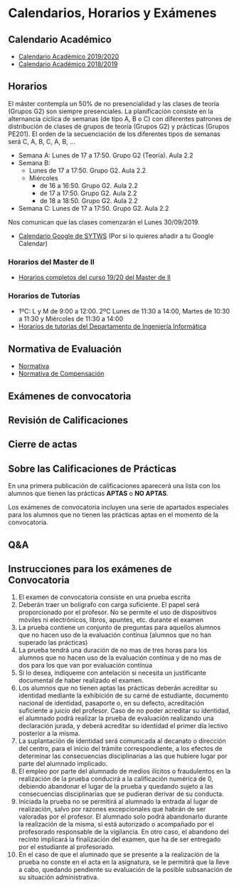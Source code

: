 # Calendarios, Horarios y Exámenes

## Calendario Académico

- <a href="https://www.ull.es/estudios-docencia/calendario-academico/" target="_blank">Calendario Académico 2019/2020</a>
- <a href="https://drive.google.com/file/d/1YtPNm4vS73N21QHzstcYqEzPKJQHCKeD/view" target="_blank">Calendario Académico 2018/2019</a>

## Horarios

El máster contempla un 50% de no presencialidad y las clases de teoría (Grupos G2) son siempre presenciales. La planificación consiste en la alternancia cíclica de semanas (de tipo A, B o C) con  diferentes patrones de distribución de clases de grupos de teoría (Grupos G2) y prácticas (Grupos PE201). El orden de la secuenciación de los diferentes tipos de semanas será C, A, B, C, A, B, …
* Semana A: Lunes de 17 a 17:50. Grupo G2 (Teoría). Aula 2.2
* Semana B: 
    * Lunes de 17 a 17:50. Grupo G2. Aula 2.2
    * Miércoles 
        * de 16 a 16:50. Grupo G2. Aula 2.2
        * de 17 a 17:50. Grupo G2. Aula 2.2
        * de 18 a 18:50. Grupo G2. Aula 2.2
* Semana C: Lunes de 17 a 17:50. Grupo G2. Aula 2.2

Nos comunican que las clases comenzarán el Lunes 30/09/2019.
 
* [Calendario Google de SYTWS](https://calendar.google.com/calendar/b/1?cid=dWxsLmVkdS5lc19oM2FiN3AzcmxmYW1qY25zbmhsdDZ1aGI0MEBncm91cC5jYWxlbmRhci5nb29nbGUuY29t) (Por si lo quieres añadir a tu Google Calendar)

### Horarios del Master de II 

* <a href="https://docs.google.com/document/d/1RprRwWi3BD2tMkWzrxFlCHMDpajECqg97Tom8-tpog4/edit?ts=5d7a7ae4" target="_blank">Horarios completos del curso 19/20 del Master de II</a>

### Horarios de Tutorías

* 1ºC: L y M de 9:00 a 12:00. 2ºC Lunes de 11:30 a 14:00, Martes de 10:30 a 11:30 y Miércoles  de 11:30 a 14:00
* <a href="https://docs.google.com/spreadsheets/d/1ZTGvLA70qCYEsBwcA8dCiUZby3ZOM9oHt8kmiNNKId0/edit#gid=0" target="_blank">Horarios de tutorías del Departamento de Ingeniería Informática</a>


## Normativa de Evaluación

* [Normativa](https://riull.ull.es/xmlui/bitstream/handle/915/4096/reglamento_evaluacion_calificacion.pdf)
* [Normativa de Compensación](https://riull.ull.es/xmlui/bitstream/handle/915/8580/acuerdo12.pdf?sequence=1&isAllowed=y)

## Exámenes de convocatoria

## Revisión de Calificaciones

## Cierre de actas 

## Sobre las Calificaciones de Prácticas 

En una primera publicación de calificaciones aparecerá una lista con los alumnos que tienen las prácticas **APTAS** o **NO APTAS**.

Los exámenes de convocatoria incluyen una serie de apartados especiales para los alumnos que no tienen las prácticas aptas en el momento de la convocatoria.

## Q&A

## Instrucciones para los exámenes de Convocatoria

1. El examen de convocatoria consiste en una prueba escrita
2. Deberán traer un bolígrafo con carga suficiente. El papel será proporcionado por el profesor. No se permite el uso de dispositivos móviles ni electrónicos, libros, apuntes, etc.  durante el examen
3. La prueba contiene un conjunto de preguntas  para aquellos  alumnos que no hacen uso de la evaluación contínua  (alumnos que no han superado las prácticas)
4. La prueba tendrá una duración de no mas de tres horas para los alumnos que no hacen uso de la evaluación contínua y de no mas de dos para los que van por evaluación contínua
5. Si lo desea, índiqueme con antelación si necesita un justificante documental de haber realizado el examen.
6. Los alumnos que no tienen aptas las prácticas deberán acreditar su identidad  mediante la exhibición de su carné de estudiante, documento nacional de identidad, pasaporte o, en su defecto, acreditación suficiente a juicio del profesor. Caso de no poder acreditar su identidad, el alumnado podrá realizar la prueba de evaluación realizando una declaración jurada, y deberá acreditar su identidad el primer día lectivo posterior a la misma.
7. La suplantación de identidad será comunicada al decanato o dirección del centro, para el inicio del trámite correspondiente, a los efectos de determinar las consecuencias disciplinarias a las que hubiere lugar por parte del alumnado implicado.
8. El empleo por parte del alumnado de medios ilícitos o fraudulentos en la realización de la prueba conducirá a la calificación numérica de 0, debiendo abandonar el lugar de la prueba y quedando sujeto a las consecuencias disciplinarias que se pudieran derivar de su conducta.
9. Iniciada la prueba no se permitirá al alumnado la entrada al lugar de realización, salvo por razones excepcionales que habrán de ser valoradas por el profesor. El alumnado solo podrá abandonarlo durante la realización de la misma, si está autorizado o acompañado por el profesorado responsable de la vigilancia. En otro caso, el abandono del recinto implicará la finalización del examen, que ha de ser entregado por el estudiante al profesorado.
10. En el caso de que el alumnado que se presente a la realización de la prueba no conste en el acta en la asignatura, se le permitirá que la lleve a cabo, quedando pendiente su evaluación de la posible subsanación de su situación administrativa.



